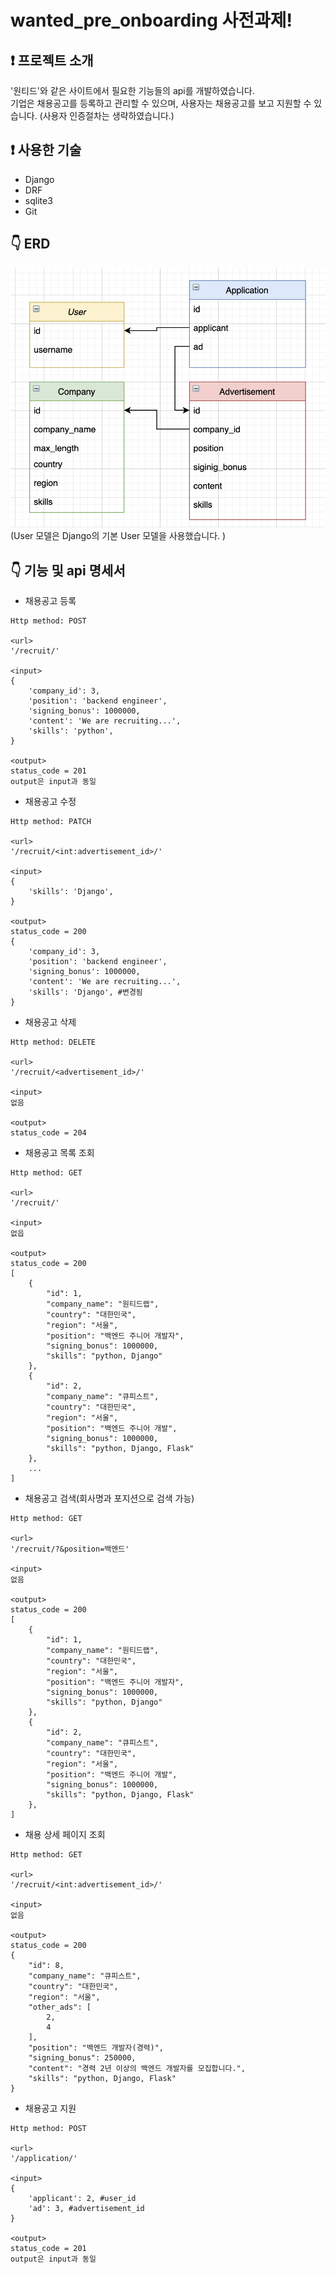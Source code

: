 # wanted_pre_onboarding 사전과제!

## ❗️ 프로젝트 소개
'원티드'와 같은 사이트에서 필요한 기능들의 api를 개발하였습니다. <br>
기업은 채용공고를 등록하고 관리할 수 있으며, 사용자는 채용공고를 보고 지원할 수 있습니다. (사용자 인증절차는 생략하였습니다.)<br>

## ❗️ 사용한 기술
- Django
- DRF
- sqlite3
- Git

## 👇 ERD
![erd](erd.png)
(User 모델은 Django의 기본 User 모델을 사용했습니다. )

## 👇 기능 및 api 명세서
- 채용공고 등록
```
Http method: POST

<url>
'/recruit/'

<input>
{
    'company_id': 3,
    'position': 'backend engineer',
    'signing_bonus': 1000000,
    'content': 'We are recruiting...',
    'skills': 'python',
}

<output>
status_code = 201
output은 input과 동일
```
- 채용공고 수정
```
Http method: PATCH

<url>
'/recruit/<int:advertisement_id>/'

<input>
{
    'skills': 'Django',
}

<output>
status_code = 200
{
    'company_id': 3,
    'position': 'backend engineer',
    'signing_bonus': 1000000,
    'content': 'We are recruiting...',
    'skills': 'Django', #변경됨
}
```
- 채용공고 삭제
```
Http method: DELETE

<url>
'/recruit/<advertisement_id>/'

<input>
없음

<output>
status_code = 204
```
- 채용공고 목록 조회
```
Http method: GET

<url>
'/recruit/'

<input>
없읍

<output>
status_code = 200
[
    {
        "id": 1,
        "company_name": "원티드랩",
        "country": "대한민국",
        "region": "서울",
        "position": "백엔드 주니어 개발자",
        "signing_bonus": 1000000,
        "skills": "python, Django"
    },
    {
        "id": 2,
        "company_name": "큐피스트",
        "country": "대한민국",
        "region": "서울",
        "position": "백엔드 주니어 개발",
        "signing_bonus": 1000000,
        "skills": "python, Django, Flask"
    },
    ...
]
```
- 채용공고 검색(회사명과 포지션으로 검색 가능)
```
Http method: GET

<url>
'/recruit/?&position=백엔드'

<input>
없음

<output>
status_code = 200
[
    {
        "id": 1,
        "company_name": "원티드랩",
        "country": "대한민국",
        "region": "서울",
        "position": "백엔드 주니어 개발자",
        "signing_bonus": 1000000,
        "skills": "python, Django"
    },
    {
        "id": 2,
        "company_name": "큐피스트",
        "country": "대한민국",
        "region": "서울",
        "position": "백엔드 주니어 개발",
        "signing_bonus": 1000000,
        "skills": "python, Django, Flask"
    },
]
```
- 채용 상세 페이지 조회
```
Http method: GET

<url>
'/recruit/<int:advertisement_id>/'

<input>
없음

<output>
status_code = 200
{
    "id": 8,
    "company_name": "큐피스트",
    "country": "대한민국",
    "region": "서울",
    "other_ads": [
        2,
        4
    ],
    "position": "백엔드 개발자(경력)",
    "signing_bonus": 250000,
    "content": "경력 2년 이상의 백엔드 개발자를 모집합니다.",
    "skills": "python, Django, Flask"
}
```
- 채용공고 지원
```
Http method: POST

<url>
'/application/'

<input>
{
    'applicant': 2, #user_id
    'ad': 3, #advertisement_id
}

<output>
status_code = 201
output은 input과 동일
```